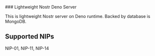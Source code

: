 ### Lightweight Nostr Deno Server

This is lightweight Nostr server on Deno runtime. Backed by database is MongoDB.

## Supported NIPs

NIP-01, NIP-11, NIP-14  